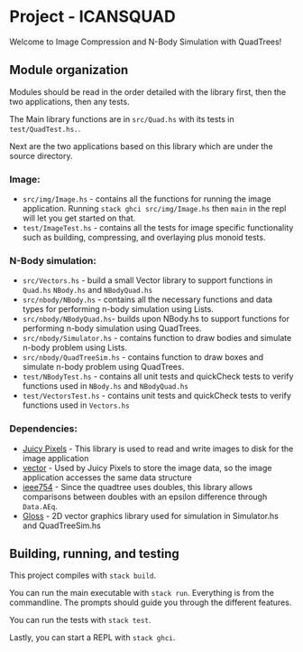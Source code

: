 # Project - ICANSQUAD

Welcome to Image Compression and N-Body Simulation with QuadTrees!

## Module organization

Modules should be read in the order detailed with the library first, then the two applications, then any tests.

The Main library functions are in `src/Quad.hs` with its tests in `test/QuadTest.hs.`.

Next are the two applications based on this library which are under the source directory.

### Image:

- `src/img/Image.hs` - contains all the functions for running the image application. Running `stack ghci src/img/Image.hs` then `main` in the repl will let you get started on that.
- `test/ImageTest.hs` - contains all the tests for image specific functionality such as building, compressing, and overlaying plus monoid tests.

### N-Body simulation:

- `src/Vectors.hs` - build a small Vector library to support functions in `Quad.hs` `NBody.hs` and `NBodyQuad.hs`
- `src/nbody/NBody.hs` - contains all the necessary functions and data types for performing n-body simulation using Lists.
- `src/nbody/NBodyQuad.hs`- builds upon NBody.hs to support functions for performing n-body simulation using QuadTrees.
- `src/nbody/Simulator.hs` - contains function to draw bodies and simulate n-body problem using Lists.
- `src/nbody/QuadTreeSim.hs` - contains function to draw boxes and simulate n-body problem using QuadTrees.
- `test/NBodyTest.hs` - contains all unit tests and quickCheck tests to verify functions used in `NBody.hs` and `NBodyQuad.hs`
- `test/VectorsTest.hs` - contains unit tests and quickCheck tests to verify functions used in `Vectors.hs`

### Dependencies:

- [Juicy Pixels](https://www.stackage.org/lts-18.18/package/JuicyPixels-3.3.6) - This library is used to read and write images to disk for the image application
- [vector](https://www.stackage.org/lts-18.18/package/vector-0.12.3.1) - Used by Juicy Pixels to store the image data, so the image application accesses the same data structure
- [ieee754](https://www.stackage.org/lts-18.18/package/ieee754-0.8.0) - Since the quadtree uses doubles, this library allows comparisons between doubles with an epsilon difference through `Data.AEq`.
- [Gloss](https://www.stackage.org/lts-18.18/package/gloss) - 2D vector graphics library used for simulation in Simulator.hs and QuadTreeSim.hs

## Building, running, and testing

This project compiles with `stack build`.

You can run the main executable with `stack run`. Everything is from the commandline. The prompts should guide you through the different features.

You can run the tests with `stack test`.

Lastly, you can start a REPL with `stack ghci`.
